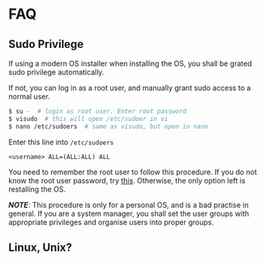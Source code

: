 # FAQ

## Sudo Privilege 

If using a modern OS installer when installing the OS, you shall be grated sudo privilege automatically. 

If not, you can log in as a root user, and manually grant sudo access to a normal user.

```sh
$ su -  # login as root user. Enter root password
$ visudo  # this will open /etc/sudoer in vi
$ nano /etc/sudoers  # same as visudo, but open in nano
```

Enter this line into `/etc/sudoers`

```
<username> ALL=(ALL:ALL) ALL
```

You need to remember the root user to follow this procedure.
If you do not know the root user password, try [this](https://en.wikibooks.org/wiki/Linux_Guide/Reset_a_forgotten_root_password).
Otherwise, the only option left is restalling the OS.

*__NOTE__*: This procedure is only for a personal OS, and is a bad practise in general.
If you are a system manager, you shall set the user groups with appropriate privileges and organise users into proper groups.

## Linux, Unix? 

<!-- TODO: UNFINSIHED -->
